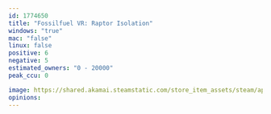 ```yaml
---
id: 1774650
title: "Fossilfuel VR: Raptor Isolation"
windows: "true"
mac: "false"
linux: false
positive: 6
negative: 5
estimated_owners: "0 - 20000"
peak_ccu: 0

image: https://shared.akamai.steamstatic.com/store_item_assets/steam/apps/1774650/header.jpg?t=1635568786
opinions:
---
```

